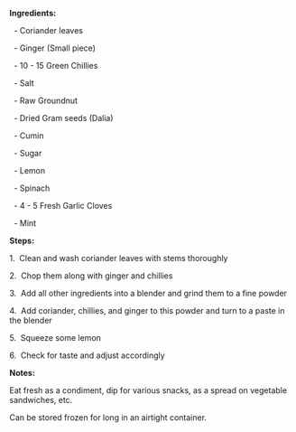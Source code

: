 

**Ingredients:**

  

  - Coriander leaves

  - Ginger (Small piece)

  - 10 - 15 Green Chillies

  - Salt

  - Raw Groundnut

  - Dried Gram seeds (Dalia)

  - Cumin

  - Sugar

  - Lemon

  - Spinach

  - 4 - 5 Fresh Garlic Cloves

  - Mint

  

**Steps:**

  

1.  Clean and wash coriander leaves with stems thoroughly

  

2.  Chop them along with ginger and chillies

  

3.  Add all other ingredients into a blender and grind them to a fine powder

  

4.  Add coriander, chillies, and ginger to this powder and turn to a paste in the blender

  

5.  Squeeze some lemon

  

6.  Check for taste and adjust accordingly

  

**Notes:**  

Eat fresh as a condiment, dip for various snacks, as a spread on vegetable sandwiches, etc.

  

Can be stored frozen for long in an airtight container.